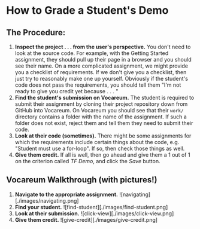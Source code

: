 # How to Grade a Student's Demo

## The Procedure:

1. **Inspect the project . . . from the user's perspective.** You don't need to look at the source code. For example, with the Getting Started assignment, they should pull up their page in a browser and you should see their name. On a more complicated assignment, we might provide you a checklist of requirements. If we don't give you a checklist, then just try to reasonably make one up yourself. Obviously if the student's code does not pass the requirements, you should tell them "I'm not ready to give you credit yet because . . . "
1. **Find the student's submission on Vocareum.** The student is required to submit their assignment by cloning their project repository down from GitHub into Vocareum. On Vocareum you should see that their `work/` directory contains a folder with the name of the assignment. If such a folder does not exist, reject them and tell them they need to submit their code.
1. **Look at their code (sometimes).**  There might be some assignments for which the requirements include certain things about the code, e.g. "Student must use a for-loop". If so, then check those things as well.
1. **Give them credit.** If all is well, then go ahead and give them a 1 out of 1 on the criterion called *TF Demo*, and click the *Save* button.

## Vocareum Walkthrough (with pictures!)

1. **Navigate to the appropriate assignment.**
    ![navigating][./images/navigating.png]
2. **Find your student.**
    ![find-student][./images/find-student.png]
3. **Look at their submission.**
    ![click-view][./images/click-view.png]
4. **Give them credit.**
    ![give-credit][./images/give-credit.png]
